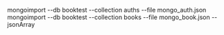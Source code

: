 mongoimport --db booktest --collection auths --file mongo_auth.json
mongoimport --db booktest --collection books --file mongo_book.json --jsonArray